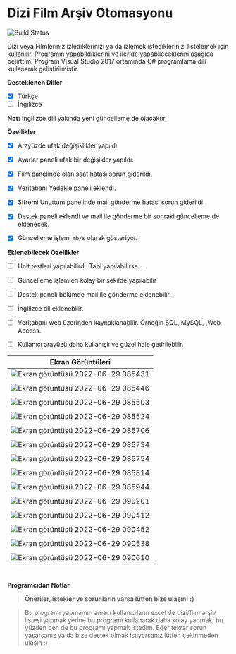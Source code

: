 # Dizi Film Arşiv Otomasyonu

![Build Status](https://app.travis-ci.com/epbalaban01/DiziFilm.svg?branch=main)

Dizi veya Filmleriniz izlediklerinizi ya da izlemek istediklerinizi listelemek için kullanılır. Programın yapabildiklerini ve ileride yapabileceklerini aşağıda belirttim. Program Visual Studio 2017 ortamında C# programlama dili kullanarak geliştirilmiştir.

<b>Desteklenen Diller</b>
- [x] Türkçe
- [ ] İngilizce

**Not:** İngilizce dili yakında yeni güncelleme de olacaktır.

<b>Özellikler</b>

- [x] Arayüzde ufak değişiklikler yapıldı.
- [x] Ayarlar paneli ufak bir değişikler yapıldı.
- [x] Film panelinde olan saat hatası sorun giderildi.
- [x] Veritabanı Yedekle paneli eklendi.
- [x] Şifremi Unuttum panelinde mail gönderme hatası sorun giderildi.
- [x] Destek paneli eklendi ve mail ile gönderme bir sonraki güncelleme de eklenecek.
- [x] Güncelleme işlemi `mb/s` olarak gösteriyor.


<b>Eklenebilecek Özellikler</b>

- [ ] Unit testleri yapılabilirdi. Tabi yapılabilirse...
- [ ] Güncelleme işlemleri kolay bir şekilde yapılabilir
- [ ] Destek paneli bölümde mail ile gönderme eklenebilir.
- [ ] İngilizce dil eklenebilir.
- [ ] Veritabanı web üzerinden kaynaklanabilir. Örneğin SQL, MySQL, ,Web Access.
- [ ] Kullanıcı arayüzü daha kullanışlı ve güzel hale getirilebilir.


| <b>Ekran Görüntüleri</b> |
|---|
| ![Ekran görüntüsü 2022-06-29 085431](https://user-images.githubusercontent.com/42430554/176394373-b704f8ca-67ab-4b4f-b2c0-f343413702a1.png) |
|  |
| ![Ekran görüntüsü 2022-06-29 085446](https://user-images.githubusercontent.com/42430554/176394425-08fa6d9c-ee7a-4d42-b1cb-4e607acacf28.png) |
|  |
| ![Ekran görüntüsü 2022-06-29 085503](https://user-images.githubusercontent.com/42430554/176398712-61ad3176-b00c-4301-8496-9c7e9b8be4ca.png) | 
|  |
| ![Ekran görüntüsü 2022-06-29 085524](https://user-images.githubusercontent.com/42430554/176398731-05b9daea-00a8-4a1d-bea5-fa2f9be21cd0.png) |
|  |
| ![Ekran görüntüsü 2022-06-29 085706](https://user-images.githubusercontent.com/42430554/176398741-30f2fb44-6f39-43f6-bd4e-c609fec4c07d.png) | 
|  |
| ![Ekran görüntüsü 2022-06-29 085734](https://user-images.githubusercontent.com/42430554/176398757-fba4ae23-3354-48b9-9c18-49bd53c8eaad.png) |
|  |
| ![Ekran görüntüsü 2022-06-29 085754](https://user-images.githubusercontent.com/42430554/176398764-be90f1e7-63a0-474c-bdc5-e975e656f32c.png) | 
|  |
| ![Ekran görüntüsü 2022-06-29 085814](https://user-images.githubusercontent.com/42430554/176398770-274ee502-601a-4b8f-a321-301f1c364fc9.png) |
|  |
| ![Ekran görüntüsü 2022-06-29 085944](https://user-images.githubusercontent.com/42430554/176399370-f713c6ce-b606-4b2a-9d6a-f381da0081e4.png) | 
|  |
| ![Ekran görüntüsü 2022-06-29 090201](https://user-images.githubusercontent.com/42430554/176399373-94639a51-dc26-4761-8238-a688b254bc84.png) |
|  |
| ![Ekran görüntüsü 2022-06-29 090412](https://user-images.githubusercontent.com/42430554/176399397-04a8a0d4-0bde-4f9b-b21e-bcb9f608b283.png) | 
|  |
| ![Ekran görüntüsü 2022-06-29 090452](https://user-images.githubusercontent.com/42430554/176399506-c7a43086-81a0-4c63-9cf4-5b245e79805f.png) |
|  |
| ![Ekran görüntüsü 2022-06-29 090538](https://user-images.githubusercontent.com/42430554/176399564-41b3d6a7-124b-4851-8d82-9a4d864947af.png) | 
|  |
| ![Ekran görüntüsü 2022-06-29 090610](https://user-images.githubusercontent.com/42430554/176399584-bc043cb0-523a-460d-8d66-75185c898823.png) |


#
<b>Programcıdan Notlar</b>
> <b>Öneriler, istekler ve sorunların varsa lütfen bize ulaşın! :)</b>

> Bu programı yapmamın amacı kullanıcıların excel de dizi/film arşiv listesi yapmak yerine bu programı kullanarak daha kolay yapmak, bu yüzden ben de bu programı yapmak istedim. Eğer tekrar sorun yaşarsanız ya da bize destek olmak istiyorsanız lütfen çekinmeden ulaşın :)
